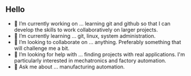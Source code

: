 ## Hello

<!--
**DonkeyTeeth135/DonkeyTeeth135** is a ✨ _special_ ✨ repository because its `README.md` (this file) appears on your GitHub profile.

Here are some ideas to get you started:
-->
- 🔭 I’m currently working on ... learning git and github so that I can develop the skills to work collaboratively on larger projects.
- 🌱 I’m currently learning ... git, linux, system administration. 
- 👯 I’m looking to collaborate on ... anything. Preferably something that will challenge me a bit.
- 🤔 I’m looking for help with ... finding projects with real applications. I'm particularly interested in mechatronics and factory automation.
- 💬 Ask me about ... manufacturing automation.

